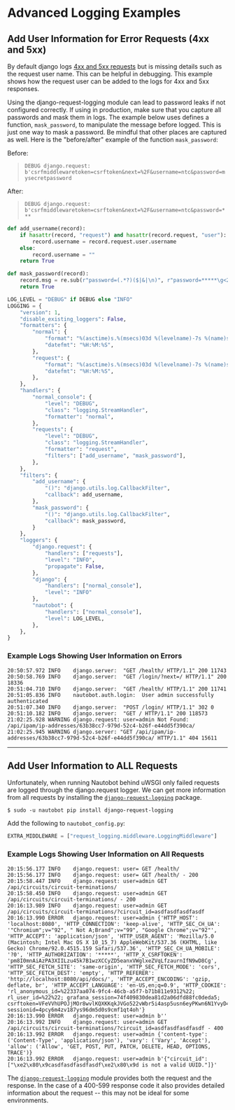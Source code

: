 # Advanced Logging Examples

## Add User Information for Error Requests (4xx and 5xx)

By default django logs [4xx and 5xx requests](https://docs.djangoproject.com/en/3.2/topics/logging/#django-request)
but is missing details such as the request user name.  This can be helpful in debugging. This example
shows how the request user can be added to the logs for 4xx and 5xx responses.

Using the django-request-logging module can lead to password leaks if not configured correctly. If using in production, make sure that you capture all passwords and mask them in logs. The example below uses defines a function, `mask_password`, to manipulate the message before logged. This is just one way to mask a password. Be mindful that other places are captured as well. Here is the "before/after" example of the function `mask_password`:

Before:

> `DEBUG django.request: b'csrfmiddlewaretoken=csrftoken&next=%2F&username=ntc&password=mysecretpassword`

After:

> `DEBUG django.request: b'csrfmiddlewaretoken=csrftoken&next=%2F&username=ntc&password=***`

```python
def add_username(record):
    if hasattr(record, "request") and hasattr(record.request, "user"):
        record.username = record.request.user.username
    else:
        record.username = ""
    return True

def mask_password(record):
    record.msg = re.sub(r"password=(.*?)($|&|\n)", r"password=*****\g<2>", record.msg)
    return True

LOG_LEVEL = "DEBUG" if DEBUG else "INFO"
LOGGING = {
    "version": 1,
    "disable_existing_loggers": False,
    "formatters": {
        "normal": {
            "format": "%(asctime)s.%(msecs)03d %(levelname)-7s %(name)s: %(message)s",
            "datefmt": "%H:%M:%S",
        },
        "request": {
            "format": "%(asctime)s.%(msecs)03d %(levelname)-7s %(name)s: user=%(username)s %(message)s",
            "datefmt": "%H:%M:%S",
        },
    },
    "handlers": {
        "normal_console": {
            "level": "DEBUG",
            "class": "logging.StreamHandler",
            "formatter": "normal",
        },
        "requests": {
            "level": "DEBUG",
            "class": "logging.StreamHandler",
            "formatter": "request",
            "filters": ["add_username", "mask_password"],
        },
    },
    "filters": {
        "add_username": {
            "()": "django.utils.log.CallbackFilter",
            "callback": add_username,
        },
        "mask_password": {
            "()": "django.utils.log.CallbackFilter",
            "callback": mask_password,
        }
    },
    "loggers": {
        "django.request": {
            "handlers": ["requests"],
            "level": "INFO",
            "propagate": False,
        },
        "django": {
            "handlers": ["normal_console"],
            "level": "INFO"
        },
        "nautobot": {
            "handlers": ["normal_console"],
            "level": LOG_LEVEL,
        },
    },
}
```

### Example Logs Showing User Information on Errors

```no-highlight
20:50:57.972 INFO    django.server:  "GET /health/ HTTP/1.1" 200 11743
20:50:58.769 INFO    django.server:  "GET /login/?next=/ HTTP/1.1" 200 18336
20:51:04.710 INFO    django.server:  "GET /health/ HTTP/1.1" 200 11741
20:51:05.836 INFO    nautobot.auth.login:  User admin successfully authenticated
20:51:07.340 INFO    django.server:  "POST /login/ HTTP/1.1" 302 0
20:51:10.182 INFO    django.server:  "GET / HTTP/1.1" 200 118573
21:02:25.928 WARNING django.request: user=admin Not Found: /api/ipam/ip-addresses/63b38cc7-979d-52c4-b26f-e44dd5f390ca/
21:02:25.945 WARNING django.server: "GET /api/ipam/ip-addresses/63b38cc7-979d-52c4-b26f-e44dd5f390ca/ HTTP/1.1" 404 15611
```

---

## Add User Information to ALL Requests

Unfortunately, when running Nautobot behind uWSGI only failed requests are logged through the django.request logger.  We can get more information
from all requests by installing the [`django-request-logging`](https://github.com/Rhumbix/django-request-logging) package.

```no-highlight
$ sudo -u nautobot pip install django-request-logging
```

Add the following to `nautobot_config.py`:

```python
EXTRA_MIDDLEWARE = ["request_logging.middleware.LoggingMiddleware"]
```

### Example Logs Showing User Information on All Requests

```no-highlight
20:15:56.177 INFO    django.request: user= GET /health/
20:15:56.177 INFO    django.request: user= GET /health/ - 200
20:15:58.447 INFO    django.request: user=admin GET /api/circuits/circuit-terminations/
20:15:58.450 INFO    django.request: user=admin GET /api/circuits/circuit-terminations/ - 200
20:16:13.989 INFO    django.request: user=admin GET /api/circuits/circuit-terminations/?circuit_id=asdfasdfasdfasdf
20:16:13.990 ERROR   django.request: user=admin {'HTTP_HOST': 'localhost:8080', 'HTTP_CONNECTION': 'keep-alive', 'HTTP_SEC_CH_UA': '"Chromium";v="92", " Not A;Brand";v="99", "Google Chrome";v="92"', 'HTTP_ACCEPT': 'application/json', 'HTTP_USER_AGENT': 'Mozilla/5.0 (Macintosh; Intel Mac OS X 10_15_7) AppleWebKit/537.36 (KHTML, like Gecko) Chrome/92.0.4515.159 Safari/537.36', 'HTTP_SEC_CH_UA_MOBILE': '?0', 'HTTP_AUTHORIZATION': '*****', 'HTTP_X_CSRFTOKEN': 'pm8I0mnAiAzPA3XIILzu45k7B1wzXCCyZD5eanxVWglxeZVqLfzaurnIfN9wD8Cg', 'HTTP_SEC_FETCH_SITE': 'same-origin', 'HTTP_SEC_FETCH_MODE': 'cors', 'HTTP_SEC_FETCH_DEST': 'empty', 'HTTP_REFERER': 'http://localhost:8080/api/docs/', 'HTTP_ACCEPT_ENCODING': 'gzip, deflate, br', 'HTTP_ACCEPT_LANGUAGE': 'en-US,en;q=0.9', 'HTTP_COOKIE': 'rl_anonymous_id=%22337aa074-9fc4-46cb-a5f7-b71b811e9312%22; rl_user_id=%22%22; grafana_session=74f409830dea81d2a06dfd88fc0deda5; csrftoken=VFeVVhUPOJjMOr8wvlKQXKKqkJVGo522vWbr5i4asp5usn6eyPKwn6N1YvyD4B2K; sessionid=4pcy6m4zv187ys96dm5d0s9cmf1qt4oh'}
20:16:13.990 ERROR   django.request: user=admin b''
20:16:13.992 INFO    django.request: user=admin GET /api/circuits/circuit-terminations/?circuit_id=asdfasdfasdfasdf - 400
20:16:13.992 ERROR   django.request: user=admin {'content-type': ('Content-Type', 'application/json'), 'vary': ('Vary', 'Accept'), 'allow': ('Allow', 'GET, POST, PUT, PATCH, DELETE, HEAD, OPTIONS, TRACE')}
20:16:13.992 ERROR   django.request: user=admin b'{"circuit_id":["\xe2\x80\x9casdfasdfasdfasdf\xe2\x80\x9d is not a valid UUID."]}'
```

The [`django-request-logging`](https://github.com/Rhumbix/django-request-logging) module provides both the request and the response. In the case of a 400-599 response code it also provides detailed information about the request -- this may not be ideal for some environments.
